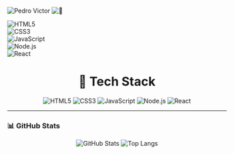 
![Pedro Victor](https://img.shields.io/badge/Pedro%20Victor-6A0DAD?style=for-the-badge&logo=person&logoColor=white) ![🌱](https://img.shields.io/badge/🌱-32CD32?style=for-the-badge&logo=tree&logoColor=white)



![HTML5](https://img.shields.io/badge/HTML5-E34F26?style=for-the-badge&logo=html5&logoColor=white)  
![CSS3](https://img.shields.io/badge/CSS3-1572B6?style=for-the-badge&logo=css3&logoColor=white)  
![JavaScript](https://img.shields.io/badge/JavaScript-F7DF1E?style=for-the-badge&logo=javascript&logoColor=black)  
![Node.js](https://img.shields.io/badge/Node.js-339933?style=for-the-badge&logo=nodedotjs&logoColor=white)  
![React](https://img.shields.io/badge/React-20232A?style=for-the-badge&logo=react&logoColor=61DAFB)

 
<h1 align="center">🚀 Tech Stack</h1>

<p align="center">
  <img src="https://img.shields.io/badge/HTML5-E34F26?style=for-the-badge&logo=html5&logoColor=white" alt="HTML5" />
  <img src="https://img.shields.io/badge/CSS3-1572B6?style=for-the-badge&logo=css3&logoColor=white" alt="CSS3" />
  <img src="https://img.shields.io/badge/JavaScript-F7DF1E?style=for-the-badge&logo=javascript&logoColor=black" alt="JavaScript" />
  <img src="https://img.shields.io/badge/Node.js-339933?style=for-the-badge&logo=nodedotjs&logoColor=white" alt="Node.js" />
  <img src="https://img.shields.io/badge/React-20232A?style=for-the-badge&logo=react&logoColor=61DAFB" alt="React" />
</p>

---

### 📊 **GitHub Stats**

<p align="center">
  <img src="https://github-readme-stats.vercel.app/api?username=seu-usuario&show_icons=true&theme=radical" alt="GitHub Stats" />
  <img src="https://github-readme-stats.vercel.app/api/top-langs/?username=seu-usuario&layout=compact&theme=radical" alt="Top Langs" />
</p>



